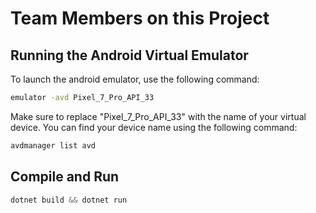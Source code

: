# Team Members on this Project

## Running the Android Virtual Emulator

To launch the android emulator, use the following command:

```bash
emulator -avd Pixel_7_Pro_API_33
```

Make sure to replace "Pixel_7_Pro_API_33" with the name of your virtual device. You can find your device name using the following command:

```bash
avdmanager list avd
```

## Compile and Run

```PowerShell
dotnet build && dotnet run
```

